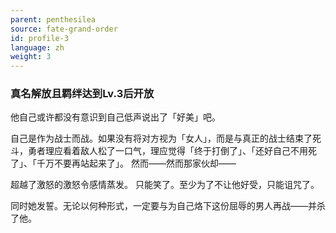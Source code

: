 ```yaml
---
parent: penthesilea
source: fate-grand-order
id: profile-3
language: zh
weight: 3
---
```


### 真名解放且羁绊达到Lv.3后开放

他自己或许都没有意识到自己低声说出了「好美」吧。

自己是作为战士而战。如果没有将对方视为「女人」，而是与真正的战士结束了死斗，勇者理应看着敌人松了一口气，理应觉得「终于打倒了」、「还好自己不用死了」、「千万不要再站起来了」。
然而——然而那家伙却——

超越了激怒的激怒令感情蒸发。
只能笑了。至少为了不让他好受，只能诅咒了。

同时她发誓。无论以何种形式，一定要与为自己烙下这份屈辱的男人再战——并杀了他。
